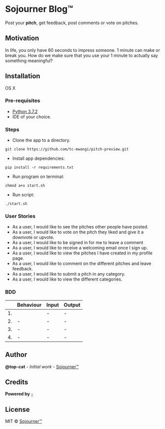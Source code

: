 # Sojourner Blog™

Post your **pitch**, get feedback, post comments or vote on pitches.


## Motivation

In life, you only have 60 seconds to impress someone. 1 minute can make or break you. How do we make sure that you use your 1 minute to actually say something meaningful?


## Installation
OS X

### Pre-requisites
* [Python 3.7.2](https://www.python.org/)
* IDE of your choice.


### Steps

* Clone the app to a directory.
```
git clone https://github.com/tc-mwangi/pitch-preview.git
```

* Install app dependencies:

```
pip install -r requirements.txt
```


* Run program on terminal:

```
chmod a+x start.sh
```

* Run script:

```
./start.sh
```

### User Stories

* As a user, I would like to see the pitches other people have posted.
* As a user, I would like to vote on the pitch they liked and give it a downvote or upvote.
* As a user, I would like to be signed in for me to leave a comment
* As a user, I would like to receive a welcoming email once I sign up.
* As a user, I would like to view the pitches I have created in my profile page.
* As a user, I would like to comment on the different pitches and leave feedback.
* As a user, I would like to submit a pitch in any category.
* As a user, I would like to view the different categories.


### BDD
|     | Behaviour    |          Input                  | Output    | 
|--- | ---         |     ---      |          --- |
|  1. |     | -     | -     |
|  2. | - | -   | -   |
|  3. | -   | -     | -    |
|  4. |    - |  -  | - |


## Author

**@top-cat** - *Initial work* - [Sojourner™](https://github.com/tc-mwangi/pitch-preview)


## Credits

**Powered by** [-](/)

## License
MIT © [Sojourner™]()